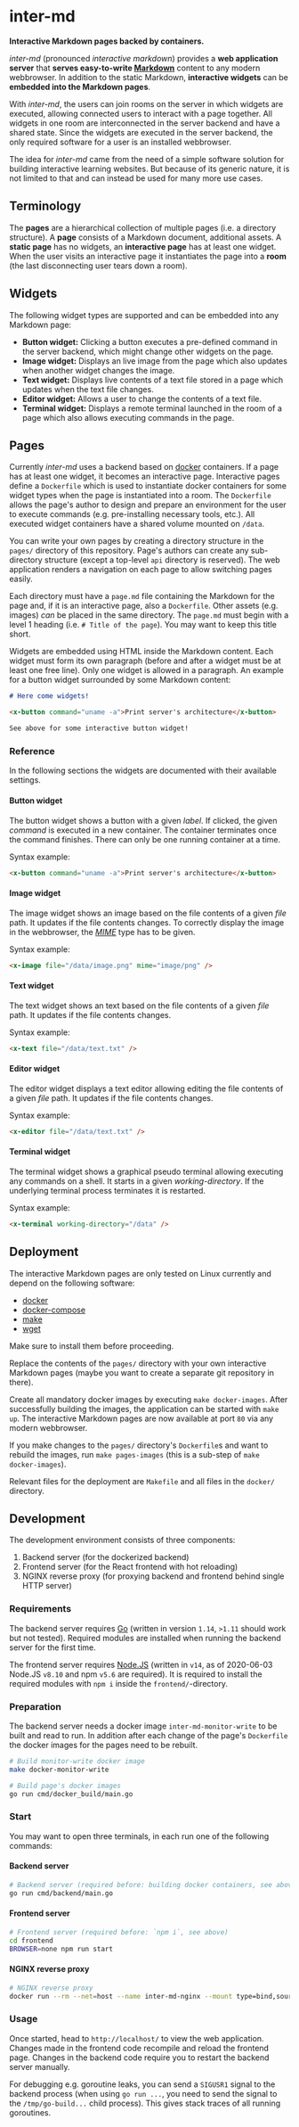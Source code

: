 # inter-md

**Interactive Markdown pages backed by containers.**

*inter-md* (pronounced *interactive markdown*) provides a **web application server** that **serves easy-to-write [Markdown](https://daringfireball.net/projects/markdown/)** content to any modern webbrowser. In addition to the static Markdown, **interactive widgets** can be **embedded into the Markdown pages**.

With *inter-md*, the users can join rooms on the server in which widgets are executed, allowing connected users to interact with a page together. All widgets in one room are interconnected in the server backend and have a shared state. Since the widgets are executed in the server backend, the only required software for a user is an installed webbrowser.

The idea for *inter-md* came from the need of a simple software solution for building interactive learning websites. But because of its generic nature, it is not limited to that and can instead be used for many more use cases.

## Terminology

The **pages** are a hierarchical collection of multiple pages (i.e. a directory structure). A **page** consists of a Markdown document, additional assets. A **static page** has no widgets, an **interactive page** has at least one widget. When the user visits an interactive page it instantiates the page into a **room** (the last disconnecting user tears down a room).

## Widgets

The following widget types are supported and can be embedded into any Markdown page:

- **Button widget:** Clicking a button executes a pre-defined command in the server backend, which might change other widgets on the page.
- **Image widget:** Displays an live image from the page which also updates when another widget changes the image.
- **Text widget:** Displays live contents of a text file stored in a page which updates when the text file changes.
- **Editor widget:** Allows a user to change the contents of a text file.
- **Terminal widget:** Displays a remote terminal launched in the room of a page which also allows executing commands in the page.

## Pages

Currently *inter-md* uses a backend based on [docker](https://www.docker.com/) containers. If a page has at least one widget, it becomes an interactive page. Interactive pages define a `Dockerfile` which is used to instantiate docker containers for some widget types when the page is instantiated into a room. The `Dockerfile` allows the page's author to design and prepare an environment for the user to execute commands (e.g. pre-installing necessary tools, etc.). All executed widget containers have a shared volume mounted on `/data`.

You can write your own pages by creating a directory structure in the `pages/` directory of this repository. Page's authors can create any sub-directory structure (except a top-level `api` directory is reserved). The web application renders a navigation on each page to allow switching pages easily.

Each directory must have a `page.md` file containing the Markdown for the page and, if it is an interactive page, also a `Dockerfile`. Other assets (e.g. images) *can* be placed in the same directory. The `page.md` must begin with a level 1 heading (i.e. `# Title of the page`). You may want to keep this title short.

Widgets are embedded using HTML inside the Markdown content. Each widget must form its own paragraph (before and after a widget must be at least one free line). Only one widget is allowed in a paragraph. An example for a button widget surrounded by some Markdown content:

```markdown
# Here come widgets!

<x-button command="uname -a">Print server's architecture</x-button>

See above for some interactive button widget!
```

### Reference

In the following sections the widgets are documented with their available settings.

#### Button widget

The button widget shows a button with a given *label*. If clicked, the given *command* is executed in a new container. The container terminates once the command finishes. There can only be one running container at a time.

Syntax example:

```html
<x-button command="uname -a">Print server's architecture</x-button>
```

#### Image widget

The image widget shows an image based on the file contents of a given *file* path. It updates if the file contents changes. To correctly display the image in the webbrowser, the *[MIME](https://developer.mozilla.org/en-US/docs/Web/HTTP/Basics_of_HTTP/MIME_types)* type has to be given.

Syntax example:

```html
<x-image file="/data/image.png" mime="image/png" />
```

#### Text widget

The text widget shows an text based on the file contents of a given *file* path. It updates if the file contents changes.

Syntax example:

```html
<x-text file="/data/text.txt" />
```

#### Editor widget

The editor widget displays a text editor allowing editing the file contents of a given *file* path. It updates if the file contents changes.

Syntax example:

```html
<x-editor file="/data/text.txt" />
```

#### Terminal widget

The terminal widget shows a graphical pseudo terminal allowing executing any commands on a shell. It starts in a given *working-directory*. If the underlying terminal process terminates it is restarted.

Syntax example:

```html
<x-terminal working-directory="/data" />
```

## Deployment

The interactive Markdown pages are only tested on Linux currently and depend on the following software:

- [docker](https://www.docker.com/)
- [docker-compose](https://docs.docker.com/compose/)
- [make](https://www.gnu.org/software/make/)
- [wget](https://www.gnu.org/software/wget/)

Make sure to install them before proceeding.

Replace the contents of the `pages/` directory with your own interactive Markdown pages (maybe you want to create a separate git repository in there).

Create all mandatory docker images by executing `make docker-images`. After successfully building the images, the application can be started with `make up`. The interactive Markdown pages are now available at port `80` via any modern webbrowser.

If you make changes to the `pages/` directory's `Dockerfile`s and want to rebuild the images, run `make pages-images` (this is a sub-step of `make docker-images`).

Relevant files for the deployment are `Makefile` and all files in the `docker/` directory.

## Development

The development environment consists of three components:

1. Backend server (for the dockerized backend)
2. Frontend server (for the React frontend with hot reloading)
3. NGINX reverse proxy (for proxying backend and frontend behind single HTTP server)

### Requirements

The backend server requires [Go](https://golang.org/) (written in version `1.14`, `>1.11` should work but not tested). Required modules are installed when running the backend server for the first time.

The frontend server requires [Node.JS](https://nodejs.org/) (written in `v14`, as of 2020-06-03 Node.JS `v8.10` and npm `v5.6` are required). It is required to install the required modules with `npm i` inside the `frontend/`-directory.

### Preparation

The backend server needs a docker image `inter-md-monitor-write` to be built and read to run. In addition after each change of the page's `Dockerfile` the docker images for the pages need to be rebuilt.

```bash
# Build monitor-write docker image
make docker-monitor-write

# Build page's docker images
go run cmd/docker_build/main.go
```

### Start

You may want to open three terminals, in each run one of the following commands:

#### Backend server

```bash
# Backend server (required before: building docker containers, see above)
go run cmd/backend/main.go
```

#### Frontend server

```bash
# Frontend server (required before: `npm i`, see above)
cd frontend
BROWSER=none npm run start
```

#### NGINX reverse proxy

```bash
# NGINX reverse proxy
docker run --rm --net=host --name inter-md-nginx --mount type=bind,source="$(pwd)/docker/nginx-dev/nginx.conf",target=/etc/nginx/nginx.conf,readonly nginx
```

### Usage

Once started, head to `http://localhost/` to view the web application. Changes made in the frontend code recompile and reload the frontend page. Changes in the backend code require you to restart the backend server manually.

For debugging e.g. goroutine leaks, you can send a `SIGUSR1` signal to the backend process (when using `go run ...`, you need to send the signal to the `/tmp/go-build...` child process). This gives stack traces of all running goroutines.

